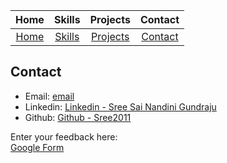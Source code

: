 |Home|Skills|Projects|Contact|
|:--:|:--:|:--:|:--:|
|[Home](./README.md)|[Skills](./skills.md)|[Projects](./projects.md)|[Contact](./contact.md)|

## Contact
- Email: [email](mailto:sreesainandinigundraju@gmail.com)
- Linkedin: [Linkedin - Sree Sai Nandini Gundraju](https://www.linkedin.com/in/g-sree-sai-nandini/)
- Github: [Github - Sree2011](https://www.github.com/Sree2011/)




Enter your feedback here:\
[Google Form](https://forms.office.com/r/8A5yPu1ZN5?embed=true)
